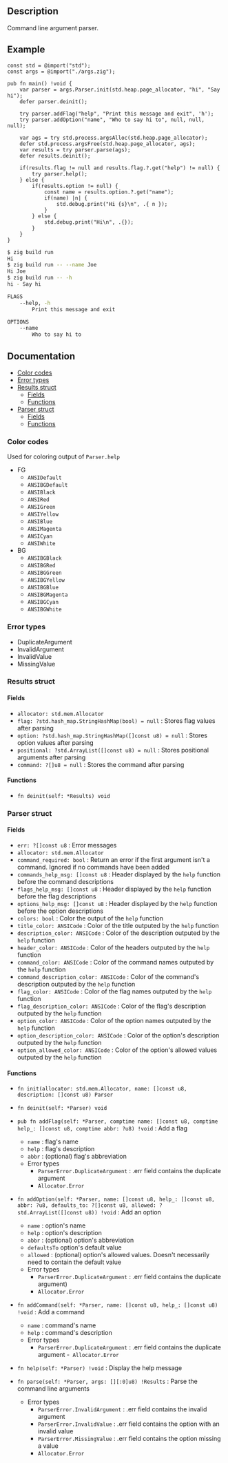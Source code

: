 ## Description

Command line argument parser.

## Example

```zig
const std = @import("std");
const args = @import("./args.zig");

pub fn main() !void {
    var parser = args.Parser.init(std.heap.page_allocator, "hi", "Say hi");
    defer parser.deinit();

    try parser.addFlag("help", "Print this message and exit", 'h');
    try parser.addOption("name", "Who to say hi to", null, null, null);

    var ags = try std.process.argsAlloc(std.heap.page_allocator);
    defer std.process.argsFree(std.heap.page_allocator, ags);
    var results = try parser.parse(ags);
    defer results.deinit();

    if(results.flag != null and results.flag.?.get("help") != null) {
        try parser.help();
    } else {
        if(results.option != null) {
            const name = results.option.?.get("name");
            if(name) |n| {
                std.debug.print("Hi {s}\n", .{ n });
            }
        } else {
            std.debug.print("Hi\n", .{});
        }
    }
}
```

```sh
$ zig build run
Hi
$ zig build run -- --name Joe
Hi Joe
$ zig build run -- -h
hi - Say hi

FLAGS
    --help, -h
        Print this message and exit

OPTIONS
    --name
        Who to say hi to

```

## Documentation

- [Color codes](#color-codes)
- [Error types](#error-types)
- [Results struct](#results-struct)
  - [Fields](#fields)
  - [Functions](#functions)
- [Parser struct](#parser-struct)
  - [Fields](#fields-1)
  - [Functions](#functions-1)

### Color codes

Used for coloring output of `Parser.help`

- FG
  - `ANSIDefault`
  - `ANSIBGDefault`
  - `ANSIBlack`
  - `ANSIRed`
  - `ANSIGreen`
  - `ANSIYellow`
  - `ANSIBlue`
  - `ANSIMagenta`
  - `ANSICyan`
  - `ANSIWhite`
- BG
  - `ANSIBGBlack`
  - `ANSIBGRed`
  - `ANSIBGGreen`
  - `ANSIBGYellow`
  - `ANSIBGBlue`
  - `ANSIBGMagenta`
  - `ANSIBGCyan`
  - `ANSIBGWhite`

### Error types

- DuplicateArgument
- InvalidArgument
- InvalidValue
- MissingValue

### Results struct

#### Fields

- `allocator: std.mem.Allocator`
- `flag: ?std.hash_map.StringHashMap(bool) = null` : Stores flag values after parsing
- `option: ?std.hash_map.StringHashMap([]const u8) = null` : Stores option values after parsing
- `positional: ?std.ArrayList([]const u8) = null` : Stores positional arguments after parsing
- `command: ?[]u8 = null` : Stores the command after parsing

#### Functions

- `fn deinit(self: *Results) void`

### Parser struct

#### Fields

- `err: ?[]const u8` : Error messages
- `allocator: std.mem.Allocator`
- `command_required: bool` : Return an error if the first argument isn't a command. Ignored if no commands have been added
- `commands_help_msg: []const u8` : Header displayed by the `help` function before the command descriptions
- `flags_help_msg: []const u8` : Header displayed by the `help` function before the flag descriptions
- `options_help_msg: []const u8` : Header displayed by the `help` function before the option descriptions
- `colors: bool` : Color the output of the `help` function
- `title_color: ANSICode` : Color of the title outputed by the `help` function
- `description_color: ANSICode` : Color of the description outputed by the `help` function
- `header_color: ANSICode` : Color of the headers outputed by the `help` function
- `command_color: ANSICode` : Color of the command names outputed by the `help` function
- `command_description_color: ANSICode` : Color of the command's description outputed by the `help` function
- `flag_color: ANSICode` : Color of the flag names outputed by the `help` function
- `flag_description_color: ANSICode` : Color of the flag's description outputed by the `help` function
- `option_color: ANSICode` : Color of the option names outputed by the `help` function
- `option_description_color: ANSICode` : Color of the option's description outputed by the `help` function
- `option_allowed_color: ANSICode` : Color of the option's allowed values outputed by the `help` function

#### Functions

- `fn init(allocator: std.mem.Allocator, name: []const u8, description: []const u8) Parser`

- `fn deinit(self: *Parser) void`

- `pub fn addFlag(self: *Parser, comptime name: []const u8, comptime help_: []const u8, comptime abbr: ?u8) !void` : Add a flag
  - `name` : flag's name
  - `help` : flag's description
  - `abbr` : (optional) flag's abbreviation
  - Error types
    - `ParserError.DuplicateArgument` : .err field contains the duplicate argument
    - `Allocator.Error`

- `fn addOption(self: *Parser, name: []const u8, help_: []const u8, abbr: ?u8, defaults_to: ?[]const u8, allowed: ?std.ArrayList([]const u8)) !void` : Add an option
  - `name` : option's name
  - `help` : option's description
  - `abbr` : (optional) option's abbreviation
  - `defaultsTo` option's default value
  - `allowed` : (optional) option's allowed values. Doesn't necessarily need to contain the default value
  - Error types
    - `ParserError.DuplicateArgument` : .err field contains the duplicate argument)
    - `Allocator.Error`

- `fn addCommand(self: *Parser, name: []const u8, help_: []const u8) !void` : Add a command
  - `name` : command's name
  - `help` : command's description
  - Error types
    - `ParserError.DuplicateArgument` : .err field contains the duplicate argument
    -` Allocator.Error`

- `fn help(self: *Parser) !void` : Display the help message

- `fn parse(self: *Parser, args: [][:0]u8) !Results` : Parse the command line arguments
  - Error types
    - `ParserError.InvalidArgument` : .err field contains the invalid argument
    - `ParserError.InvalidValue` : .err field contains the option with an invalid value
    - `ParserError.MissingValue` : .err field contains the option missing a value
    - `Allocator.Error`
